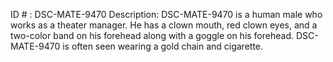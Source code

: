 ID # : DSC-MATE-9470
Description: DSC-MATE-9470 is a human male who works as a theater manager. He has a clown mouth, red clown eyes, and a two-color band on his forehead along with a goggle on his forehead. DSC-MATE-9470 is often seen wearing a gold chain and cigarette.